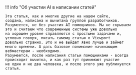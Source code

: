 !!! info "Об участии AI в написании статей"

    Эта статья, как и многие другие на нашем сайте,
    создана, написана и вычитана группой разработчиков.
    Разумеется, не без участия AI помощников. Мы не скрываем
    это и считаем что современные системы уже довольно
    на хорошем уровне справляются с простыми задачами и,
    условно говоря, писать самому статью о Viewport
    довольно странно. Это и не выйдет явно лучше и займет
    много времени. А дать базовое понимание начинающим
    вебмастерам - необходимо.
    Разумеется, после написания статьи помощниками - всегда
    происходит вычитка, и как раз тут принимают участие
    не один и не два человека, и после этого уже публикуется
    статья. 
